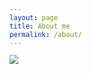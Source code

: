 ```yaml
---
layout: page
title: About me
permalink: /about/
---
```


![](<http://mo0n1andin.github.io/assets/image/android.jpg>)
